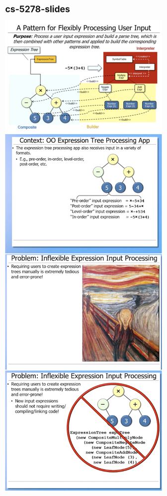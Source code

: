# cs-5278-slides

![Week 7 Slide 1](https://github.com/JRHonda/cs-5278-slides/blob/master/week-7-slide-1.png)
![Week 7 Slide 2](https://github.com/JRHonda/cs-5278-slides/blob/master/week-7-slide-2.png)
![Week 7 Slide 3](https://github.com/JRHonda/cs-5278-slides/blob/master/week-7-slide-3.png)
![Week 7 Slide 4](https://github.com/JRHonda/cs-5278-slides/blob/master/week-7-slide-4.png)


